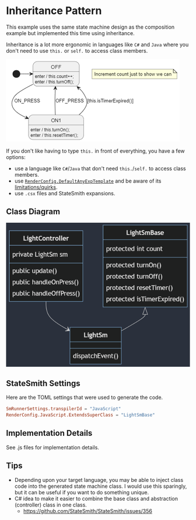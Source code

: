 # Inheritance Pattern
This example uses the same state machine design as the composition example but implemented this time using inheritance.

Inheritance is a lot more ergonomic in languages like `C#` and `Java` where you don't need to use `this.` or `self.` to access class members.

![](docs/this-fsm.png)

If you don't like having to type `this.` in front of everything, you have a few options:
- use a language like `C#`/`Java` that don't need `this.`/`self.` to access class members.
- use [`RenderConfig.DefaultAnyExpTemplate`](https://github.com/StateSmith/StateSmith/blob/main/docs/settings.md#renderconfigdefaultanyexptemplate) and be aware of its [limitations/quirks](https://github.com/StateSmith/StateSmith/issues/363).
- use `.csx` files and StateSmith expansions.


## Class Diagram
<!-- 
mermaid design
https://mermaid.live/edit#pako:eNp9klFPgzAQx79Kc0-asKXAYIMYH9S9aWaiT4aXSo_RCC1py7I5992twKYzaF_a3O9_1_9du4dccYQU8ooZcyfYWrM6k5kkbnUxci_WpX2qyb4PEsKFaZjNy-UGpb247MOH0aQbZvA7kZBGK4u5RU6EtCRXrbRj0LZaruSx9AgrinGo0aB9FjXqcS5MB5fbRmjk_3m_VdJqVVWoz_2LDbN4mok5zaqj7WslctI23GnODPSgZJJXuJKPzqb5mxfFmeDk7revyeT6aOSHYBj61cdkck7BA9d6zQR3z931lIEtscYMUnfkTL9lkMmD0_UdLLmwSkNasMqgB6y16mknc0itbvEoGr7MSYVd0sPwqb42DxomId3DFlI_9qehHyU-DeIwoWESe7BzYT-ehkkQR5TOAzqL5gcP3pVyVel0HsyjgC4WIV2E4SyMunIvHex9aNWuy-H-wydE9uEf

 -->

 ![](./docs/class-diagram.png)
 
## StateSmith Settings
Here are the TOML settings that were used to generate the code.

```toml
SmRunnerSettings.transpilerId = "JavaScript"
RenderConfig.JavaScript.ExtendsSuperClass = "LightSmBase"
```


## Implementation Details
See .js files for implementation details.

## Tips
* Depending upon your target language, you may be able to inject class code into the generated state machine class. I would use this sparingly, but it can be useful if you want to do something unique.
* C# idea to make it easier to combine the base class and abstraction (controller) class in one class.
    * https://github.com/StateSmith/StateSmith/issues/356


